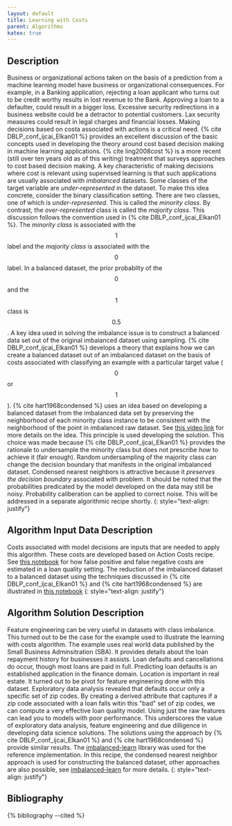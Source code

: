 ```yaml
---
layout: default
title: Learning with Costs
parent: Algorithms
katex: true
---
```

## Description
Business or organizational actions taken on the basis of a prediction from a machine learning model have business or organizational consequences. For example, in a Banking application, rejecting a loan applicant who turns out to be credit worthy results in lost revenue to the Bank. Approving a loan to a defaulter, could result in a bigger loss. Excessive security redirections in a business website could be a detractor to potential customers. Lax security measures could result in legal charges and financial losses. Making decisions based on costa associated with actions is a critical need. {% cite DBLP_conf_ijcai_Elkan01 %} provides an excellent discussion of the basic concepts used in developing the theory around cost based decision making in machine learning applications. {% cite ling2008cost %} is a more recent (still over ten years old as of this writing) treatment that surveys approaches to cost based decision making. A key characteristic of making decisions where cost is relevant using supervised learning is that such applications are usually associated with _imbalanced_ datasets. Some classes of the target variable are _under-represented_ in the dataset. To make this idea concrete, consider the binary classification setting. There are two classes, one of which is _under-represented_. This is called the _minority class_. By contrast, the _over-represented_ class is called the _majority class_. This discussion follows the convention used in  {% cite DBLP_conf_ijcai_Elkan01 %}. The _minority class_ is associated with the $$ 1 $$ label and the _majority class_ is associated with the $$ 0 $$ label. In a balanced dataset, the prior probablity of the $$ 0 $$ and the $$ 1 $$ class is $$ 0.5 $$. A key idea used in solving the imbalance issue is to construct a balanced data set out of the original imbalanced dataset using sampling. {% cite DBLP_conf_ijcai_Elkan01 %} develops a theory that explains how we can create a balanced dataset out of an imbalanced dataset on the basis of costs associated with classifying an example with a particular target value ($$ 0 $$ or $$ 1 $$). {% cite hart1968condensed %} uses an idea based on developing a balanced dataset from the imbalanced data set by preserving the neighborhood of each minority class instance to be consistent with the neighborhood of the point in imbalanced raw dataset. See [this video link](https://www.youtube.com/watch?v=XRbb3IbUYK8&list=PLV7MgHu4-vg27CxbsIGu_1x6nN0PQL7_N&index=63) for more details on the idea. This principle is used developing the solution. This choice was made because {% cite DBLP_conf_ijcai_Elkan01 %} provides the rationale to undersample the minority class but does not prescribe _how_ to achieve it (fair enough). Random undersampling of the majority class can change the decision boundary that manifests in the original imbalanced dataset. Condensed nearest neighbors is attractive because it _preserves the decision boundary_ associated with problem. It should be noted that the probabilities predicated by the model developed on the data may still be noisy. Probability caliberation can be applied to correct noise. This will be addressed in a separate algorithmic recipe shortly.
{: style="text-align: justify"} 

## Algorithm Input Data Description
Costs associated with model decisions are inputs that are needed to apply this algorithm. These costs are developed based on Action Costs recipe. See [this notebook](https://github.com/rajivsam/learning_with_costs/blob/main/notebooks/preliminary_exploration_2010_7a_data.ipynb) for how false positive and false negative costs are estimated in a loan quality setting. The reduction of the imbalanced dataset to a balanced dataset using the techniques discussed in {% cite DBLP_conf_ijcai_Elkan01 %} and {% cite hart1968condensed %} are illustrated in [this notebook](https://github.com/rajivsam/learning_with_costs/blob/main/notebooks/model_selection.ipynb)
{: style="text-align: justify"} 

## Algorithm Solution Description

Feature engineering can be very useful in datasets with class imbalance. This turned out to be the case for the example used to illustrate the learning with costs algorithm. The example uses real world data published by the Small Business Adminsitration (SBA). It provides details about the loan repayment history for businesses it assists. Loan defaults and cancellations do occur, though most loans are paid in full. Predicting loan defaults is an established application in the finance domain. Location is important in real estate. It turned out to be pivot for feature engineering done with this dataset. Exploratory data analysis revealed that defaults occur only a specific set of zip codes. By creating a derived attribute that captures if a zip code associated with a loan falls witin this "bad" set of zip codes, we can compute a very effective loan quality model. Using just the raw features can lead you to models with poor performance. This underscores the value of exploratory data analysis, feature engineering and due dilligence in developing data science solutions. The solutions using the approach by {% cite DBLP_conf_ijcai_Elkan01 %} and {% cite hart1968condensed %} provide similar results. The [imbalanced-learn](https://imbalanced-learn.org/stable/) library was used for the reference implementation. In this recipe, the condensed nearest neighbor approach is used for constructing the balanced dataset, other approaches are also possible, see [imbalanced-learn](https://imbalanced-learn.org/stable/) for more details.
{: style="text-align: justify"} 

## Bibliography
{% bibliography --cited %}


 

